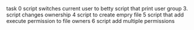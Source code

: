 task 0 script switches current user to betty
script that print user group
3. script changes ownership
4 script to create empry file
5 script that add execute permission to file owners
6 script add multiple permissions 
